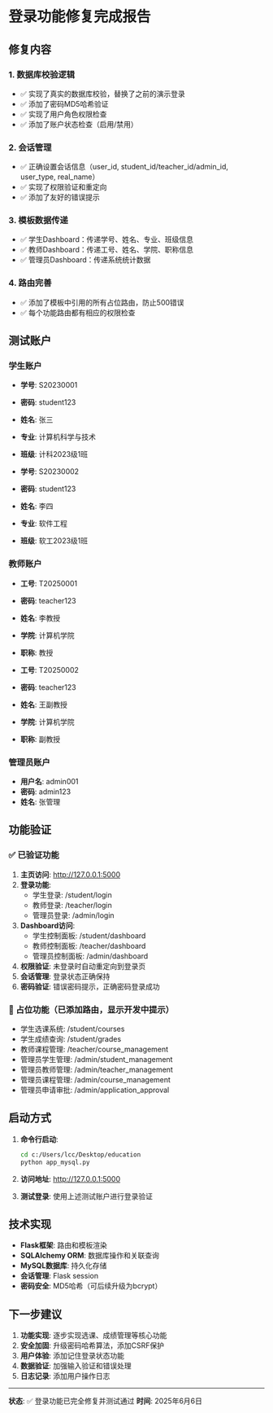 # 登录功能修复完成报告

## 修复内容

### 1. 数据库校验逻辑
- ✅ 实现了真实的数据库校验，替换了之前的演示登录
- ✅ 添加了密码MD5哈希验证
- ✅ 实现了用户角色权限检查
- ✅ 添加了账户状态检查（启用/禁用）

### 2. 会话管理
- ✅ 正确设置会话信息（user_id, student_id/teacher_id/admin_id, user_type, real_name）
- ✅ 实现了权限验证和重定向
- ✅ 添加了友好的错误提示

### 3. 模板数据传递
- ✅ 学生Dashboard：传递学号、姓名、专业、班级信息
- ✅ 教师Dashboard：传递工号、姓名、学院、职称信息  
- ✅ 管理员Dashboard：传递系统统计数据

### 4. 路由完善
- ✅ 添加了模板中引用的所有占位路由，防止500错误
- ✅ 每个功能路由都有相应的权限检查

## 测试账户

### 学生账户
- **学号**: S20230001
- **密码**: student123
- **姓名**: 张三
- **专业**: 计算机科学与技术
- **班级**: 计科2023级1班

- **学号**: S20230002  
- **密码**: student123
- **姓名**: 李四
- **专业**: 软件工程
- **班级**: 软工2023级1班

### 教师账户
- **工号**: T20250001
- **密码**: teacher123
- **姓名**: 李教授
- **学院**: 计算机学院
- **职称**: 教授

- **工号**: T20250002
- **密码**: teacher123
- **姓名**: 王副教授
- **学院**: 计算机学院
- **职称**: 副教授

### 管理员账户
- **用户名**: admin001
- **密码**: admin123
- **姓名**: 张管理

## 功能验证

### ✅ 已验证功能
1. **主页访问**: http://127.0.0.1:5000
2. **登录功能**: 
   - 学生登录: /student/login
   - 教师登录: /teacher/login  
   - 管理员登录: /admin/login
3. **Dashboard访问**:
   - 学生控制面板: /student/dashboard
   - 教师控制面板: /teacher/dashboard
   - 管理员控制面板: /admin/dashboard
4. **权限验证**: 未登录时自动重定向到登录页
5. **会话管理**: 登录状态正确保持
6. **密码验证**: 错误密码提示，正确密码登录成功

### 🔄 占位功能（已添加路由，显示开发中提示）
- 学生选课系统: /student/courses
- 学生成绩查询: /student/grades
- 教师课程管理: /teacher/course_management
- 管理员学生管理: /admin/student_management
- 管理员教师管理: /admin/teacher_management
- 管理员课程管理: /admin/course_management
- 管理员申请审批: /admin/application_approval

## 启动方式

1. **命令行启动**:
   ```bash
   cd c:/Users/lcc/Desktop/education
   python app_mysql.py
   ```

2. **访问地址**: http://127.0.0.1:5000

3. **测试登录**: 使用上述测试账户进行登录验证

## 技术实现

- **Flask框架**: 路由和模板渲染
- **SQLAlchemy ORM**: 数据库操作和关联查询
- **MySQL数据库**: 持久化存储
- **会话管理**: Flask session
- **密码安全**: MD5哈希（可后续升级为bcrypt）

## 下一步建议

1. **功能实现**: 逐步实现选课、成绩管理等核心功能
2. **安全加固**: 升级密码哈希算法，添加CSRF保护
3. **用户体验**: 添加记住登录状态功能
4. **数据验证**: 加强输入验证和错误处理
5. **日志记录**: 添加用户操作日志

---

**状态**: ✅ 登录功能已完全修复并测试通过
**时间**: 2025年6月6日
